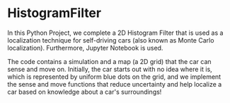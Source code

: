 # HistogramFilter
In this Python Project, we complete a 2D Histogram Filter that is used as a localization technique for self-driving cars (also known as Monte Carlo localization). Furthermore, Jupyter Notebook is used. 

The code contains a simulation and a map (a 2D grid) that the car can sense and move on.
Initially, the car starts out with no idea where it is, which is represented by uniform blue dots on the grid, and we implement the sense and move functions that reduce uncertainty and help localize a car based on knowledge about a car's surroundings!
